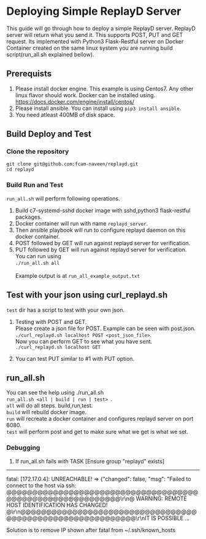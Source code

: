 # Deploying Simple ReplayD Server
This guide will go through how to deploy a simple ReplayD server. ReplayD server will return what you send it. 
This supports POST, PUT and GET request.
Its implemented with Python3 Flask-Restful server on Docker Container created on the same linux system you are running build script(run_all.sh explained bellow).

## Prerequists
1. Please install docker engine. This example is using Centos7. Any other linux flavor should work.
Docker can be installed using. https://docs.docker.com/engine/install/centos/
2. Please install ansible. 
You can install using ```pip3 install ansible```.
3. You need atleast 400MB of disk space.

## Build Deploy and Test
### Clone the repository
```git clone git@github.com:fcam-naveen/replayd.git ```  
```cd replayd```

### Build Run and Test
```run_all.sh``` will perform following operations.
1. Build c7-systemd-sshd docker image with sshd,python3 flask-restful packages. 
2. Docker container will run with name ```replayd_server```.
3. Then ansible playbook will run to configure replayd daemon on this docker container.
4. POST followed by GET will run against replayd server for verification.
5. PUT followed by GET will run against replayd server for verification.\
You can run using\
```./run_all.sh all``` <br />   
Example output is at ```run_all_example_output.txt```

## Test with your json using curl_replayd.sh
```test``` dir has a script to test with your own json.  
1. Testing with POST and GET.  
Please create a json file for POST. Example can be seen with post.json.  
```./curl_replayd.sh localhost POST <post_json_file>```.  
Now you can perform GET to see what you have sent.  
```./curl_replayd.sh localhost GET``` <br />  

2. You can test PUT similar to #1 with PUT option.

## run_all.sh
You can see the help using
./run_all.sh  
```run_all.sh <all | build | run | test> ```.  
```all``` will do all steps. build,run,test.  
```build``` will rebuild docker image.  
```run``` will recreate a docker container and configures replayd server on port 6080.  
```test``` will perform post and get to make sure what we get is what we set.  

### Debugging
1. If run_all.sh fails with
TASK [Ensure group "replayd" exists]
****************************************************************************************************************************************
fatal: [172.17.0.4]: UNREACHABLE! => {"changed": false, "msg": "Failed to connect to the host via ssh:
@@@@@@@@@@@@@@@@@@@@@@@@@@@@@@@@@@@@@@@@@@@@@@@@@@@@@@@@@@@\r\n@    WARNING: REMOTE HOST IDENTIFICATION HAS CHANGED!
@\r\n@@@@@@@@@@@@@@@@@@@@@@@@@@@@@@@@@@@@@@@@@@@@@@@@@@@@@@@@@@@\r\nIT IS POSSIBLE ...

Solution is to remove IP shown after fatal from ~/.ssh/known_hosts
